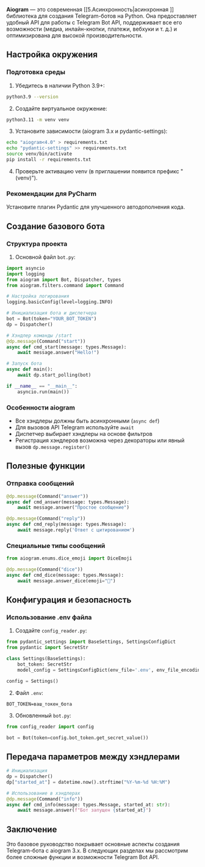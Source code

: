 **Aiogram** — это современная [[5.Асинхронность|асинхронная ]] библиотека для создания Telegram-ботов на Python. Она предоставляет удобный API для работы с Telegram Bot API, поддерживает все его возможности (медиа, инлайн-кнопки, платежи, вебхуки и т. д.) и оптимизирована для высокой производительности.
## Настройка окружения

### Подготовка среды

1. Убедитесь в наличии Python 3.9+:
```bash
python3.9 --version
```

2. Создайте виртуальное окружение:
```bash
python3.11 -m venv venv
```

3. Установите зависимости (aiogram 3.x и pydantic-settings):
```bash
echo "aiogram<4.0" > requirements.txt
echo "pydantic-settings" >> requirements.txt
source venv/bin/activate
pip install -r requirements.txt
```

4. Проверьте активацию venv (в приглашении появится префикс "(venv)").

### Рекомендации для PyCharm

Установите плагин Pydantic для улучшенного автодополнения кода.

## Создание базового бота

### Структура проекта

1. Основной файл `bot.py`:
```python
import asyncio
import logging
from aiogram import Bot, Dispatcher, types
from aiogram.filters.command import Command

# Настройка логирования
logging.basicConfig(level=logging.INFO)

# Инициализация бота и диспетчера
bot = Bot(token="YOUR_BOT_TOKEN")
dp = Dispatcher()

# Хэндлер команды /start
@dp.message(Command("start"))
async def cmd_start(message: types.Message):
    await message.answer("Hello!")

# Запуск бота
async def main():
    await dp.start_polling(bot)

if __name__ == "__main__":
    asyncio.run(main())
```

### Особенности aiogram

- Все хэндлеры должны быть асинхронными (`async def`)
- Для вызовов API Telegram используйте `await`
- Диспетчер выбирает хэндлеры на основе фильтров
- Регистрация хэндлеров возможна через декораторы или явный вызов `dp.message.register()`

## Полезные функции

### Отправка сообщений

```python
@dp.message(Command("answer"))
async def cmd_answer(message: types.Message):
    await message.answer("Простое сообщение")

@dp.message(Command("reply"))
async def cmd_reply(message: types.Message):
    await message.reply('Ответ с цитированием')
```

### Специальные типы сообщений

```python
from aiogram.enums.dice_emoji import DiceEmoji

@dp.message(Command("dice"))
async def cmd_dice(message: types.Message):
    await message.answer_dice(emoji="🎲")
```

## Конфигурация и безопасность

### Использование .env файла

1. Создайте `config_reader.py`:
```python
from pydantic_settings import BaseSettings, SettingsConfigDict
from pydantic import SecretStr

class Settings(BaseSettings):
    bot_token: SecretStr
    model_config = SettingsConfigDict(env_file='.env', env_file_encoding='utf-8')

config = Settings()
```

2. Файл `.env`:
```
BOT_TOKEN=ваш_токен_бота
```

3. Обновленный `bot.py`:
```python
from config_reader import config

bot = Bot(token=config.bot_token.get_secret_value())
```

## Передача параметров между хэндлерами

```python
# Инициализация
dp = Dispatcher()
dp["started_at"] = datetime.now().strftime("%Y-%m-%d %H:%M")

# Использование в хэндлерах
@dp.message(Command("info"))
async def cmd_info(message: types.Message, started_at: str):
    await message.answer(f"Бот запущен {started_at}")
```

## Заключение

Это базовое руководство покрывает основные аспекты создания Telegram-бота с aiogram 3.x. В следующих разделах мы рассмотрим более сложные функции и возможности Telegram Bot API.
